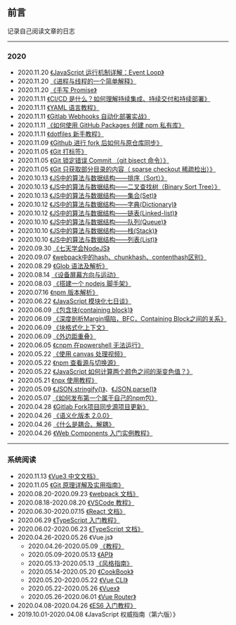 ## 前言
记录自己阅读文章的日志

---------

### 2020

- 2020.11.20 [《JavaScript 运行机制详解：Event Loop》](https://www.ruanyifeng.com/blog/2014/10/event-loop.html)
- 2020.11.20 [《进程与线程的一个简单解释》](http://www.ruanyifeng.com/blog/2013/04/processes_and_threads.html)
- 2020.11.20 [《手写 Promise》](https://juejin.cn/post/6850037281206566919)
- 2020.11.11 [《CI/CD 是什么？如何理解持续集成、持续交付和持续部署》](https://www.redhat.com/zh/topics/devops/what-is-ci-cd)
- 2020.11.11 [《YAML 语言教程》](https://www.ruanyifeng.com/blog/2016/07/yaml.html)
- 2020.11.11 [《Gitlab Webhooks 自动化部署实战》](https://www.jianshu.com/p/d0d601af3797)
- 2020.11.11 [《如何使用 GitHub Packages 创建 npm 私有库》](https://www.clcoder.com/2019/12/31/%E5%A6%82%E4%BD%95%E4%BD%BF%E7%94%A8GitHub%20Packages%E5%88%9B%E5%BB%BAnpm%E7%A7%81%E6%9C%89%E5%BA%93/)
- 2020.11.11 [《dotfiles 新手教程》](https://luolei.org/dotfiles-tutorial/)
- 2020.11.09 [《Github 进行 fork 后如何与原仓库同步》](https://github.com/selfteaching/the-craft-of-selfteaching/issues/67)
- 2020.11.05 [《Git 打标签》](https://git-scm.com/book/zh/v2/Git-%E5%9F%BA%E7%A1%80-%E6%89%93%E6%A0%87%E7%AD%BE)
- 2020.11.05 [《Git 锁定错误 Commit （git bisect 命令）》](http://www.ruanyifeng.com/blog/2018/12/git-bisect.html)
- 2020.11.05 [《Git 只获取部分目录的内容（ sparse checkout 稀疏检出）》](https://zhgcao.github.io/2016/05/11/git-sparse-checkout/)
- 2020.10.13 [《JS中的算法与数据结构——排序（Sort）》](https://www.jianshu.com/p/8d30da8b832e)
- 2020.10.13 [《JS中的算法与数据结构——二叉查找树（Binary Sort Tree）》](https://www.jianshu.com/p/6a4b7f261e99)
- 2020.10.13 [《JS中的算法与数据结构——集合(Set)》](https://www.jianshu.com/p/e2d208725bc3)
- 2020.10.12 [《JS中的算法与数据结构——字典(Dictionary)》](https://www.jianshu.com/p/eece86baec10)
- 2020.10.12 [《JS中的算法与数据结构——链表(Linked-list)》](https://www.jianshu.com/p/f254ec665e57)
- 2020.10.10 [《JS中的算法与数据结构——队列(Queue)》](https://www.jianshu.com/p/1157aaccad36)
- 2020.10.10 [《JS中的算法与数据结构——栈(Stack)》](https://www.jianshu.com/p/90808ed34b86)
- 2020.10.10 [《JS中的算法与数据结构——列表(List)》](https://www.jianshu.com/p/cea9f3be42f5)
- 2020.09.30 [《七天学会NodeJS》](https://nqdeng.github.io/7-days-nodejs/)
- 2020.09.07 [《webpack中的hash、chunkhash、contenthash区别》](https://github.com/funnycoderstar/blog/issues/100)
- 2020.08.29 [《Glob 语法及解析》](https://rgb-24bit.github.io/blog/2018/glob.html)
- 2020.08.14 [《设备屏幕方向与运动》](https://developers.google.com/web/fundamentals/native-hardware/device-orientation?hl=zh-cn)
- 2020.08.03 [《搭建一个 nodejs 脚手架》](https://juejin.im/post/6844903875808346120)
- 2020.07.16 [《npm 版本解析》](https://github.com/npm/node-semver)
- 2020.06.22 [《JavaScript 模块化七日谈》](http://huangxuan.me/js-module-7day/#/)
- 2020.06.09 [《包含块(containing block)》](https://developer.mozilla.org/zh-CN/docs/Web/CSS/All_About_The_Containing_Block)
- 2020.06.09 [《深度剖析Margin塌陷，BFC，Containing Block之间的关系》](https://juejin.im/post/5aebd1e4f265da0b715621d3)
- 2020.06.09 [《块格式化上下文》](https://developer.mozilla.org/zh-CN/docs/Web/Guide/CSS/Block_formatting_context)
- 2020.06.09 [《外边距重叠》](https://developer.mozilla.org/zh-CN/docs/Web/CSS/CSS_Box_Model/Mastering_margin_collapsing)
- 2020.06.05 [《cnpm 在powershell 无法运行》](https://blog.csdn.net/jinglianglove/article/details/105432374)
- 2020.05.22 [《使用 canvas 处理视频》](https://developer.mozilla.org/zh-CN/docs/Web/API/Canvas_API/Manipulating_video_using_canvas)
- 2020.05.22 [《npm 查看源与切换源》](https://zhuanlan.zhihu.com/p/35856841)
- 2020.05.22 [《JavaScript 如何计算两个颜色之间的渐变色值？》](https://segmentfault.com/a/1190000018681564)
- 2020.05.21 [《npx 使用教程》](http://www.ruanyifeng.com/blog/2019/02/npx.html)
- 2020.05.09 [《JSON.stringify()》](https://developer.mozilla.org/zh-CN/docs/Web/JavaScript/Reference/Global_Objects/JSON/stringify)、[《JSON.parse()》](https://developer.mozilla.org/zh-CN/docs/Web/JavaScript/Reference/Global_Objects/JSON/parse)
- 2020.05.07 [《如何发布第一个属于自己的npm包》](https://segmentfault.com/a/1190000013940567)
- 2020.04.28 [《Gitlab Fork项目同步源项目更新》](https://blog.csdn.net/qq_38835878/article/details/81195400)
- 2020.04.26 [《语义化版本 2.0.0》](https://semver.org/lang/zh-CN/)
- 2020.04.26 [《什么是耦合、解耦》](https://www.jianshu.com/p/16307f8f1324)
- 2020.04.26 [《Web Components 入门实例教程》](http://www.ruanyifeng.com/blog/2019/08/web_components.html)

---------

### 系统阅读
- 2020.11.13 [《Vue3 中文文档》](https://vue3js.cn/docs/zh/guide/introduction.html)
- 2020.11.05 [《Git 原理详解及实用指南》](https://juejin.im/book/6844733697996881928)
- 2020.08.20-2020.09.23 [《webpack 文档》](https://webpack.docschina.org/)
- 2020.08.18-2020.08.20 [《VSCode 教程》](https://geek-docs.com/vscode/vscode-tutorials/what-is-vscode.html)
- 2020.06.30-2020.07.15 [《React 文档》](https://zh-hans.reactjs.org/docs/getting-started.html)
- 2020.06.29 [《TypeScript 入门教程》](https://ts.xcatliu.com/)
- 2020.06.02-2020.06.23 [《TypeScript 文档》](https://www.tslang.cn/docs/home.html)
- 2020.04.26-2020.05.26 《Vue.js》
  - 2020.04.26-2020.05.09 [《教程》](https://cn.vuejs.org/v2/guide/)
  - 2020.05.09-2020.05.13 [《API》](https://cn.vuejs.org/v2/api/)
  - 2020.05.13-2020.05.13 [《风格指南》](https://cn.vuejs.org/v2/style-guide/)
  - 2020.05.14-2020.05.20 [《CookBook》](https://cn.vuejs.org/v2/cookbook/index.html)
  - 2020.05.20-2020.05.22 [《Vue CLI》](https://cli.vuejs.org/zh/)
  - 2020.05.22-2020.05.26 [《Vuex》](https://vuex.vuejs.org/zh/)
  - 2020.05.26-2020.06.01 [《Vue Router》](https://router.vuejs.org/zh/guide/)
- 2020.04.08-2020.04.26 [《ES6 入门教程》](https://es6.ruanyifeng.com/)
- 2019.10.01-2020.04.08 《JavaScript 权威指南（第六版）》
